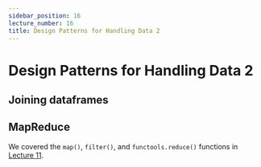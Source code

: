 ```yaml
---
sidebar_position: 16
lecture_number: 16
title: Design Patterns for Handling Data 2
---
```


# Design Patterns for Handling Data 2

## Joining dataframes

## MapReduce

We covered the `map()`, `filter()`, and `functools.reduce()` functions in [Lecture 11](https://neu-pdi.github.io/cs2100-public-resources/lecture-notes/l11-lists#map-and-filter).

